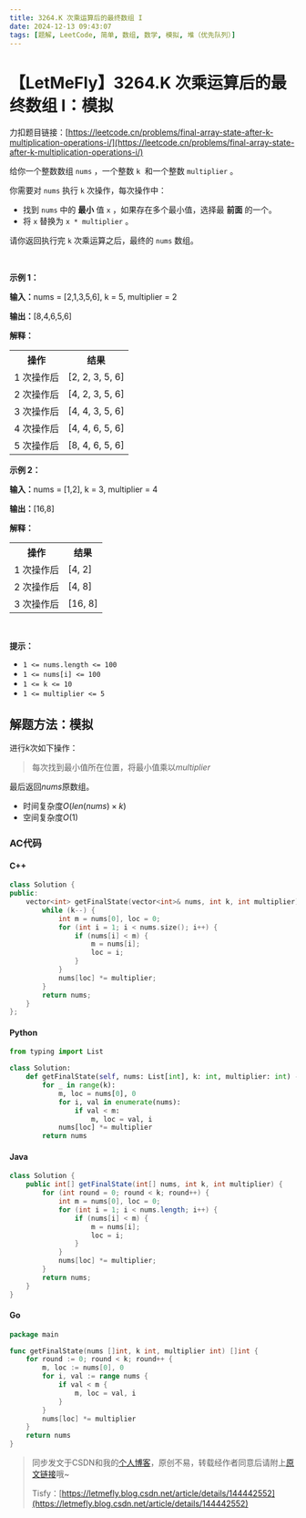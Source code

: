```yaml
---
title: 3264.K 次乘运算后的最终数组 I
date: 2024-12-13 09:43:07
tags: [题解, LeetCode, 简单, 数组, 数学, 模拟, 堆（优先队列）]
---
```


# 【LetMeFly】3264.K 次乘运算后的最终数组 I：模拟

力扣题目链接：[https://leetcode.cn/problems/final-array-state-after-k-multiplication-operations-i/](https://leetcode.cn/problems/final-array-state-after-k-multiplication-operations-i/)

<p>给你一个整数数组&nbsp;<code>nums</code>&nbsp;，一个整数&nbsp;<code>k</code>&nbsp;&nbsp;和一个整数&nbsp;<code>multiplier</code>&nbsp;。</p>

<p>你需要对 <code>nums</code>&nbsp;执行 <code>k</code>&nbsp;次操作，每次操作中：</p>

<ul>
	<li>找到 <code>nums</code>&nbsp;中的 <strong>最小</strong>&nbsp;值&nbsp;<code>x</code>&nbsp;，如果存在多个最小值，选择最 <strong>前面</strong>&nbsp;的一个。</li>
	<li>将 <code>x</code>&nbsp;替换为&nbsp;<code>x * multiplier</code>&nbsp;。</li>
</ul>

<p>请你返回执行完 <code>k</code>&nbsp;次乘运算之后，最终的 <code>nums</code>&nbsp;数组。</p>

<p>&nbsp;</p>

<p><strong class="example">示例 1：</strong></p>

<div class="example-block">
<p><span class="example-io"><b>输入：</b>nums = [2,1,3,5,6], k = 5, multiplier = 2</span></p>

<p><span class="example-io"><b>输出：</b>[8,4,6,5,6]</span></p>

<p><strong>解释：</strong></p>

<table>
	<tbody>
		<tr>
			<th>操作</th>
			<th>结果</th>
		</tr>
		<tr>
			<td>1 次操作后</td>
			<td>[2, 2, 3, 5, 6]</td>
		</tr>
		<tr>
			<td>2 次操作后</td>
			<td>[4, 2, 3, 5, 6]</td>
		</tr>
		<tr>
			<td>3 次操作后</td>
			<td>[4, 4, 3, 5, 6]</td>
		</tr>
		<tr>
			<td>4 次操作后</td>
			<td>[4, 4, 6, 5, 6]</td>
		</tr>
		<tr>
			<td>5 次操作后</td>
			<td>[8, 4, 6, 5, 6]</td>
		</tr>
	</tbody>
</table>
</div>

<p><strong class="example">示例 2：</strong></p>

<div class="example-block">
<p><span class="example-io"><b>输入：</b></span>nums = [1,2], k = 3, multiplier = 4</p>

<p><span class="example-io"><b>输出：</b></span>[16,8]</p>

<p><strong>解释：</strong></p>

<table>
	<tbody>
		<tr>
			<th>操作</th>
			<th>结果</th>
		</tr>
		<tr>
			<td>1 次操作后</td>
			<td>[4, 2]</td>
		</tr>
		<tr>
			<td>2 次操作后</td>
			<td>[4, 8]</td>
		</tr>
		<tr>
			<td>3 次操作后</td>
			<td>[16, 8]</td>
		</tr>
	</tbody>
</table>
</div>

<p>&nbsp;</p>

<p><strong>提示：</strong></p>

<ul>
	<li><code>1 &lt;= nums.length &lt;= 100</code></li>
	<li><code>1 &lt;= nums[i] &lt;= 100</code></li>
	<li><code>1 &lt;= k &lt;= 10</code></li>
	<li><code>1 &lt;= multiplier &lt;= 5</code></li>
</ul>


    
## 解题方法：模拟

进行$k$次如下操作：

> 每次找到最小值所在位置，将最小值乘以$multiplier$

最后返回$nums$原数组。

+ 时间复杂度$O(len(nums)\times k)$
+ 空间复杂度$O(1)$

### AC代码

#### C++

```cpp
class Solution {
public:
    vector<int> getFinalState(vector<int>& nums, int k, int multiplier) {
        while (k--) {
            int m = nums[0], loc = 0;
            for (int i = 1; i < nums.size(); i++) {
                if (nums[i] < m) {
                    m = nums[i];
                    loc = i;
                }
            }
            nums[loc] *= multiplier;
        }
        return nums;
    }
};
```

#### Python

```python
from typing import List

class Solution:
    def getFinalState(self, nums: List[int], k: int, multiplier: int) -> List[int]:
        for _ in range(k):
            m, loc = nums[0], 0
            for i, val in enumerate(nums):
                if val < m:
                    m, loc = val, i
            nums[loc] *= multiplier
        return nums
```

#### Java

```java
class Solution {
    public int[] getFinalState(int[] nums, int k, int multiplier) {
        for (int round = 0; round < k; round++) {
            int m = nums[0], loc = 0;
            for (int i = 1; i < nums.length; i++) {
                if (nums[i] < m) {
                    m = nums[i];
                    loc = i;
                }
            }
            nums[loc] *= multiplier;
        }
        return nums;
    }
}
```

#### Go

```go
package main

func getFinalState(nums []int, k int, multiplier int) []int {
    for round := 0; round < k; round++ {
        m, loc := nums[0], 0
        for i, val := range nums {
            if val < m {
                m, loc = val, i
            }
        }
        nums[loc] *= multiplier
    }
    return nums
}
```

> 同步发文于CSDN和我的[个人博客](https://blog.letmefly.xyz/)，原创不易，转载经作者同意后请附上[原文链接](https://blog.letmefly.xyz/2024/12/13/LeetCode%203264.K%E6%AC%A1%E4%B9%98%E8%BF%90%E7%AE%97%E5%90%8E%E7%9A%84%E6%9C%80%E7%BB%88%E6%95%B0%E7%BB%84I/)哦~
>
> Tisfy：[https://letmefly.blog.csdn.net/article/details/144442552](https://letmefly.blog.csdn.net/article/details/144442552)
